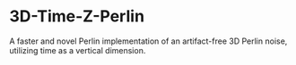 # 3D-Time-Z-Perlin
A faster and novel Perlin implementation of an artifact-free 3D Perlin noise, utilizing time as a vertical dimension.

